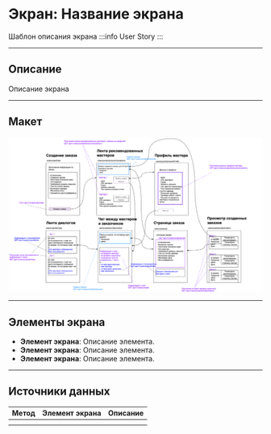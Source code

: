 # Экран: **Название экрана**

Шаблон описания экрана
:::info
User Story
:::

---

## Описание
Описание экрана

---

## Макет

![alt text](image.png)

---

## Элементы экрана
- **Элемент экрана**: Описание элемента.
- **Элемент экрана**: Описание элемента.
- **Элемент экрана**: Описание элемента.

---

## Источники данных

| Метод | Элемент экрана  | Описание              |
| -------- | ------- | --------------------- |
| |  |  |
| |  |  |